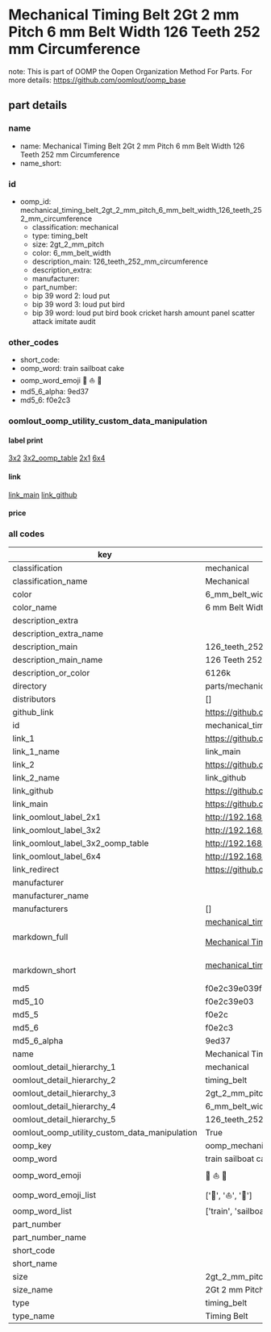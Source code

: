 # Mechanical Timing Belt 2Gt 2 mm Pitch 6 mm Belt Width 126 Teeth 252 mm Circumference  

note: This is part of OOMP the Oopen Organization Method For Parts. For more details: https://github.com/oomlout/oomp_base

##  part details
  







### name
* name: Mechanical Timing Belt 2Gt 2 mm Pitch 6 mm Belt Width 126 Teeth 252 mm Circumference
* name_short: 
### id
* oomp_id: mechanical_timing_belt_2gt_2_mm_pitch_6_mm_belt_width_126_teeth_252_mm_circumference
  * classification: mechanical
  * type: timing_belt
  * size: 2gt_2_mm_pitch
  * color: 6_mm_belt_width
  * description_main: 126_teeth_252_mm_circumference
  * description_extra: 
  * manufacturer: 
  * part_number: 
  * bip 39 word 2: loud put
  * bip 39 word 3: loud put bird
  * bip 39 word: loud put bird book cricket harsh amount panel scatter attack imitate audit

### other_codes
* short_code: 
* oomp_word: train sailboat cake
* oomp_word_emoji :train: :sailboat: :cake:
* md5_6_alpha: 9ed37
* md5_6: f0e2c3






### oomlout_oomp_utility_custom_data_manipulation
#### label print
[3x2](http://192.168.1.245:1112/?label=oomp%209ed37)
[3x2_oomp_table](http://192.168.1.108:1112/?label=oomp%209ed37)
[2x1](http://192.168.1.242:1112/?label=oomp%209ed37)
[6x4](http://192.168.1.55:1112/?label=oomp%209ed37)    

#### link

[link_main](https://github.com/oomlout/oomlout_oomp_version_1_messy/tree/main/parts/mechanical_timing_belt_2gt_2_mm_pitch_6_mm_belt_width_126_teeth_252_mm_circumference) [link_github](https://github.com/oomlout/oomlout_oomp_version_1_messy/tree/main/parts/mechanical_timing_belt_2gt_2_mm_pitch_6_mm_belt_width_126_teeth_252_mm_circumference)                             

#### price







### all codes 
| key | value |  
| --- | --- |  
| classification | mechanical |  
| classification_name | Mechanical |  
| color | 6_mm_belt_width |  
| color_name | 6 mm Belt Width |  
| description_extra |  |  
| description_extra_name |  |  
| description_main | 126_teeth_252_mm_circumference |  
| description_main_name | 126 Teeth 252 mm Circumference |  
| description_or_color | 6126k |  
| directory | parts/mechanical_timing_belt_2gt_2_mm_pitch_6_mm_belt_width_126_teeth_252_mm_circumference |  
| distributors | [] |  
| github_link | https://github.com/oomlout/oomlout_oomp_part_src/tree/main/parts/mechanical_timing_belt_2gt_2_mm_pitch_6_mm_belt_width_126_teeth_252_mm_circumference |  
| id | mechanical_timing_belt_2gt_2_mm_pitch_6_mm_belt_width_126_teeth_252_mm_circumference |  
| link_1 | https://github.com/oomlout/oomlout_oomp_version_1_messy/tree/main/parts/mechanical_timing_belt_2gt_2_mm_pitch_6_mm_belt_width_126_teeth_252_mm_circumference |  
| link_1_name | link_main |  
| link_2 | https://github.com/oomlout/oomlout_oomp_version_1_messy/tree/main/parts/mechanical_timing_belt_2gt_2_mm_pitch_6_mm_belt_width_126_teeth_252_mm_circumference |  
| link_2_name | link_github |  
| link_github | https://github.com/oomlout/oomlout_oomp_version_1_messy/tree/main/parts/mechanical_timing_belt_2gt_2_mm_pitch_6_mm_belt_width_126_teeth_252_mm_circumference |  
| link_main | https://github.com/oomlout/oomlout_oomp_version_1_messy/tree/main/parts/mechanical_timing_belt_2gt_2_mm_pitch_6_mm_belt_width_126_teeth_252_mm_circumference |  
| link_oomlout_label_2x1 | http://192.168.1.242:1112/?label=oomp%209ed37 |  
| link_oomlout_label_3x2 | http://192.168.1.245:1112/?label=oomp%209ed37 |  
| link_oomlout_label_3x2_oomp_table | http://192.168.1.108:1112/?label=oomp%209ed37 |  
| link_oomlout_label_6x4 | http://192.168.1.55:1112/?label=oomp%209ed37 |  
| link_redirect | https://github.com/oomlout/oomlout_oomp_version_1_messy/tree/main/parts/mechanical_timing_belt_2gt_2_mm_pitch_6_mm_belt_width_126_teeth_252_mm_circumference |  
| manufacturer |  |  
| manufacturer_name |  |  
| manufacturers | [] |  
| markdown_full | [mechanical_timing_belt_2gt_2_mm_pitch_6_mm_belt_width_126_teeth_252_mm_circumference](none)<br>[](none)<br>[Mechanical Timing Belt 2Gt 2 Mm Pitch 6 Mm Belt Width 126 Teeth 252 Mm Circumference](none)<br><br> |  
| markdown_short | [mechanical_timing_belt_2gt_2_mm_pitch_6_mm_belt_width_126_teeth_252_mm_circumference](none)<br><br> |  
| md5 | f0e2c39e039f8101a519b1982d2bb421 |  
| md5_10 | f0e2c39e03 |  
| md5_5 | f0e2c |  
| md5_6 | f0e2c3 |  
| md5_6_alpha | 9ed37 |  
| name | Mechanical Timing Belt 2Gt 2 mm Pitch 6 mm Belt Width 126 Teeth 252 mm Circumference |  
| oomlout_detail_hierarchy_1 | mechanical |  
| oomlout_detail_hierarchy_2 | timing_belt |  
| oomlout_detail_hierarchy_3 | 2gt_2_mm_pitch |  
| oomlout_detail_hierarchy_4 | 6_mm_belt_width |  
| oomlout_detail_hierarchy_5 | 126_teeth_252_mm_circumference |  
| oomlout_oomp_utility_custom_data_manipulation | True |  
| oomp_key | oomp_mechanical_timing_belt_2gt_2_mm_pitch_6_mm_belt_width_126_teeth_252_mm_circumference |  
| oomp_word | train sailboat cake |  
| oomp_word_emoji | :train: :sailboat: :cake: |  
| oomp_word_emoji_list | [':train:', ':sailboat:', ':cake:'] |  
| oomp_word_list | ['train', 'sailboat', 'cake'] |  
| part_number |  |  
| part_number_name |  |  
| short_code |  |  
| short_name |  |  
| size | 2gt_2_mm_pitch |  
| size_name | 2Gt 2 mm Pitch |  
| type | timing_belt |  
| type_name | Timing Belt |  
